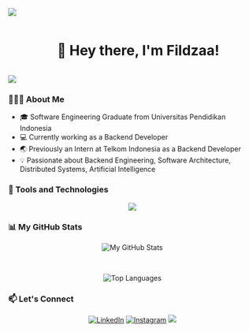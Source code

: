 <img src="https://user-images.githubusercontent.com/73097560/115834477-dbab4500-a447-11eb-908a-139a6edaec5c.gif">

<div id="user-content-toc">
  <ul align="center">
    <summary><h1 style="display: inline-block">👋 Hey there, I'm Fildzaa!</h1></summary>
  </ul>
</div>

<img src="https://user-images.githubusercontent.com/73097560/115834477-dbab4500-a447-11eb-908a-139a6edaec5c.gif">

### 👩🏻‍💻   About Me

- 🎓 Software Engineering Graduate from Universitas Pendidikan Indonesia
- 💻 Currently working as a Backend Developer
- 🌏 Previously an Intern at Telkom Indonesia as a Backend Developer
- 💡 Passionate about Backend Engineering, Software Architecture, Distributed Systems, Artificial Intelligence

### 🚀   Tools and Technologies
<p align="center">
  <a href="https://skillicons.dev">
    <img src="https://skillicons.dev/icons?i=go,postgres,kafka,aws,grafana,java,mysql,redis,gcp,postman,py,elasticsearch,firebase,docker,linux,js,mongodb,git,kubernetes,jenkins&perline=5" />
  </a>
</p>

### 📊 My GitHub Stats
<p align="center">
  <img alt="My GitHub Stats" src="https://github-readme-stats.vercel.app/api?username=fildzaanf&show_icons=true&theme=transparent" />
</p>
<br>
<p align="center">
  <img alt="Top Languages" src="https://github-readme-stats.vercel.app/api/top-langs/?username=fildzaanf&layout=compact" />
</p>


### 📫  Let's Connect
<div>
  <p align = "center">
<a href="https://www.linkedin.com/in/hanisah-fildza-annafisah-8b946b154/" target="_blank"><img src="https://img.shields.io/badge/LinkedIn-0077B5?style=for-the-badge&logo=linkedin&logoColor=white" alt="LinkedIn"></a>
<a href="https://www.instagram.com" target="_blank"><img src="https://img.shields.io/badge/Instagram-E4405F?style=for-the-badge&logo=instagram&logoColor=white" alt="Instagram"></a>
<a href="mailto:hanisahfildza@gmail.com"><img src="https://img.shields.io/badge/Gmail-D14836?style=for-the-badge&logo=gmail&logoColor=white"/></a>

<!--
**fildzaanf/fildzaanf** is a ✨ _special_ ✨ repository because its `README.md` (this file) appears on your GitHub profile.

Here are some ideas to get you started:

- 🔭 I’m currently working on ...
- 🌱 I’m currently learning ...
- 👯 I’m looking to collaborate on ...
- 🤔 I’m looking for help with ...
- 💬 Ask me about ...
- 📫 How to reach me: ...
- 😄 Pronouns: ...
- ⚡ Fun fact: ...
-->
